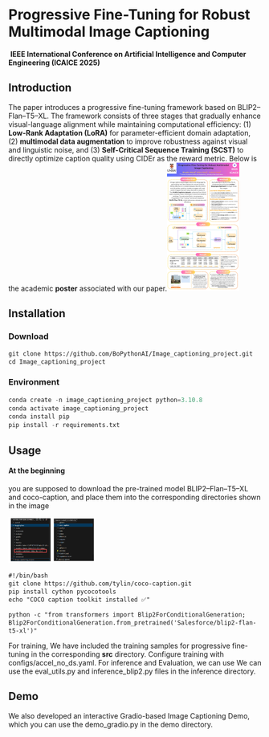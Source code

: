 # Progressive Fine-Tuning for Robust Multimodal      							Image Captioning

​				**IEEE International Conference on Artificial Intelligence and Computer Engineering (ICAICE 2025)**

## Introduction

The paper introduces a progressive fine-tuning framework based on BLIP2–Flan–T5–XL. The framework consists of three stages that gradually enhance visual-language alignment while maintaining computational efficiency: (1) **Low-Rank Adaptation (LoRA)** for parameter-efficient domain adaptation, (2) **multimodal data augmentation** to improve robustness against visual and linguistic noise, and (3) **Self-Critical Sequence Training (SCST)** to directly optimize caption quality using CIDEr as the reward metric.
		 Below is the academic **poster** associated with our paper.<img src="Assets/poster.jpg" alt="poster" style="zoom: 25%;">

## Installation

### Download

```
git clone https://github.com/BoPythonAI/Image_captioning_project.git
cd Image_captioning_project
```

### Environment

```python
conda create -n image_captioning_project python=3.10.8
conda activate image_captioning_project
conda install pip
pip install -r requirements.txt
```

## Usage

#### At the beginning

 you are supposed to download the pre-trained  model BLIP2–Flan–T5–XL and coco-caption, and place them into the corresponding directories shown in the image

<img src="Assets/index.png" alt="poster" style="zoom: 25%;">

```
#!/bin/bash
git clone https://github.com/tylin/coco-caption.git
pip install cython pycocotools
echo "COCO caption toolkit installed ✅"
```

```
python -c "from transformers import Blip2ForConditionalGeneration; Blip2ForConditionalGeneration.from_pretrained('Salesforce/blip2-flan-t5-xl')"
```

For training, We have included the training samples for progressive fine-tuning in the corresponding **src** directory.
Configure training with configs/accel_no_ds.yaml. For inference and Evaluation, we can use  We can use the eval_utils.py and inference_blip2.py files in the inference directory.

## Demo

 We also developed an interactive Gradio-based Image Captioning Demo, which you can use the demo_gradio.py in the demo directory.






​	         

